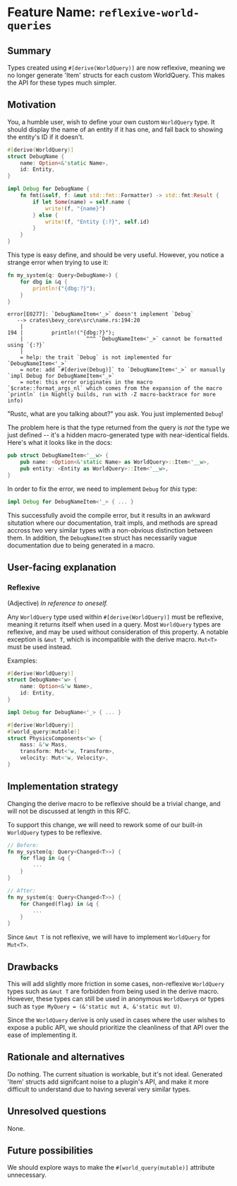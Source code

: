 # Feature Name: `reflexive-world-queries`

## Summary

Types created using `#[derive(WorldQuery)]` are now reflexive,
meaning we no longer generate 'Item' structs for each custom WorldQuery.
This makes the API for these types much simpler.

## Motivation

You, a humble user, wish to define your own custom `WorldQuery` type.
It should display the name of an entity if it has one, and fall back
to showing the entity's ID if it doesn't.

```rust
#[derive(WorldQuery)]
struct DebugName {
    name: Option<&'static Name>,
    id: Entity,
}

impl Debug for DebugName {
    fn fmt(&self, f: &mut std::fmt::Formatter) -> std::fmt:Result {
        if let Some(name) = self.name {
            write!(f, "{name}")
        } else {
            write!(f, "Entity {:?}", self.id)
        }
    }
}
```

This type is easy define, and should be very useful.
However, you notice a strange error when trying to use it:

```rust
fn my_system(q: Query<DebugName>) {
    for dbg in &q {
        println!("{dbg:?}");
    }
}
```

```
error[E0277]: `DebugNameItem<'_>` doesn't implement `Debug`
   --> crates\bevy_core\src\name.rs:194:20
    |
194 |         println!("{dbg:?}");
    |                    ^^^ `DebugNameItem<'_>` cannot be formatted using `{:?}`
    |
    = help: the trait `Debug` is not implemented for `DebugNameItem<'_>`
    = note: add `#[derive(Debug)]` to `DebugNameItem<'_>` or manually `impl Debug for DebugNameItem<'_>`
    = note: this error originates in the macro `$crate::format_args_nl` which comes from the expansion of the macro `println` (in Nightly builds, run with -Z macro-backtrace for more info)
```

"Rustc, what are you talking about?" you ask. You just implemented `Debug`!

The problem here is that the type returned from the query is *not* the type we just defined
-- it's a hidden macro-generated type with near-identical fields.
Here's what it looks like in the docs:

```rust
pub struct DebugNameItem<'__w> {
    pub name: <Option<&'static Name> as WorldQuery>::Item<'__w>,
    pub entity: <Entity as WorldQuery>::Item<'__w>,
}
```

In order to fix the error, we need to implement `Debug` for *this* type:

```rust
impl Debug for DebugNameItem<'_> { ... }
```

This successfully avoid the compile error, but it results in an awkward situtation where our documentation,
trait impls, and methods are spread accross two very similar types with a non-obvious distinction between them.
In addition, the `DebugNameItem` struct has necessarily vague documentation due to being generated in a macro.

## User-facing explanation

### **Reflexive**

(Adjective) *In reference to oneself.*

Any `WorldQuery` type used within `#[derive(WorldQuery)]` must be reflexive,
meaning it returns itself when used in a query.
Most `WorldQuery` types are reflexive, and may be used without consideration of this property.
A notable exception is `&mut T`, which is incompatible with the derive macro.
`Mut<T>` must be used instead.

Examples:

```rust
#[derive(WorldQuery)]
struct DebugName<'w> {
    name: Option<&'w Name>,
    id: Entity,
}

impl Debug for DebugName<'_> { ... }

#[derive(WorldQuery)]
#[world_query(mutable)]
struct PhysicsComponents<'w> {
    mass: &'w Mass,
    transform: Mut<'w, Transform>,
    velocity: Mut<'w, Velocity>,
}
```

## Implementation strategy

Changing the derive macro to be reflexive should be a trivial change,
and will not be discussed at length in this RFC.

To support this change, we will need to rework some of our built-in
`WorldQuery` types to be reflexive.

```rust
// Before: 
fn my_system(q: Query<Changed<T>>) {
    for flag in &q {
        ...
    }
}

// After:
fn my_system(q: Query<Changed<T>>) {
    for Changed(flag) in &q {
        ...
    }
}
```

Since `&mut T` is not reflexive, we will have to implement `WorldQuery` for `Mut<T>`.

## Drawbacks

This will add slightly more friction in some cases, non-reflexive `WorldQuery`
types such as `&mut T` are forbidden from being used in the derive macro.
However, these types can still be used in anonymous `WorldQuery`s or types
such as `type MyQuery = (&'static mut A, &'static mut U)`.

Since the `WorldQuery` derive is only used in cases where the user wishes
to expose a public API, we should prioritize the cleanliness of that API
over the ease of implementing it.

## Rationale and alternatives

Do nothing. The current situation is workable, but it's not ideal.
Generated 'Item' structs add signifcant noise to a plugin's API,
and make it more difficult to understand due to having several very similar types.

## Unresolved questions

None.

## Future possibilities

We should explore ways to make the `#[world_query(mutable)]` attribute unnecessary.
